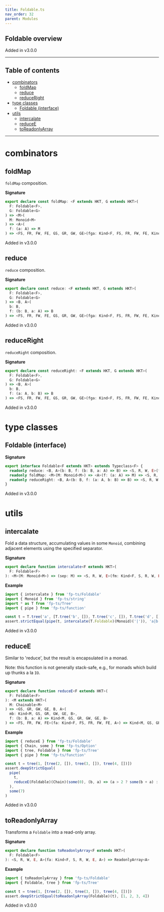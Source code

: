 ```yaml
---
title: Foldable.ts
nav_order: 32
parent: Modules
---
```


## Foldable overview

Added in v3.0.0

---

<h2 class="text-delta">Table of contents</h2>

- [combinators](#combinators)
  - [foldMap](#foldmap)
  - [reduce](#reduce)
  - [reduceRight](#reduceright)
- [type classes](#type-classes)
  - [Foldable (interface)](#foldable-interface)
- [utils](#utils)
  - [intercalate](#intercalate)
  - [reduceE](#reducee)
  - [toReadonlyArray](#toreadonlyarray)

---

# combinators

## foldMap

`foldMap` composition.

**Signature**

```ts
export declare const foldMap: <F extends HKT, G extends HKT>(
  F: Foldable<F>,
  G: Foldable<G>
) => <M>(
  M: Monoid<M>
) => <A>(
  f: (a: A) => M
) => <FS, FR, FW, FE, GS, GR, GW, GE>(fga: Kind<F, FS, FR, FW, FE, Kind<G, GS, GR, GW, GE, A>>) => M
```

Added in v3.0.0

## reduce

`reduce` composition.

**Signature**

```ts
export declare const reduce: <F extends HKT, G extends HKT>(
  F: Foldable<F>,
  G: Foldable<G>
) => <B, A>(
  b: B,
  f: (b: B, a: A) => B
) => <FS, FR, FW, FE, GS, GR, GW, GE>(fga: Kind<F, FS, FR, FW, FE, Kind<G, GS, GR, GW, GE, A>>) => B
```

Added in v3.0.0

## reduceRight

`reduceRight` composition.

**Signature**

```ts
export declare const reduceRight: <F extends HKT, G extends HKT>(
  F: Foldable<F>,
  G: Foldable<G>
) => <B, A>(
  b: B,
  f: (a: A, b: B) => B
) => <FS, FR, FW, FE, GS, GR, GW, GE>(fga: Kind<F, FS, FR, FW, FE, Kind<G, GS, GR, GW, GE, A>>) => B
```

Added in v3.0.0

# type classes

## Foldable (interface)

**Signature**

```ts
export interface Foldable<F extends HKT> extends Typeclass<F> {
  readonly reduce: <B, A>(b: B, f: (b: B, a: A) => B) => <S, R, W, E>(fa: Kind<F, S, R, W, E, A>) => B
  readonly foldMap: <M>(M: Monoid<M>) => <A>(f: (a: A) => M) => <S, R, W, E>(fa: Kind<F, S, R, W, E, A>) => M
  readonly reduceRight: <B, A>(b: B, f: (a: A, b: B) => B) => <S, R, W, E>(fa: Kind<F, S, R, W, E, A>) => B
}
```

Added in v3.0.0

# utils

## intercalate

Fold a data structure, accumulating values in some `Monoid`, combining adjacent elements using the specified separator.

**Signature**

```ts
export declare function intercalate<F extends HKT>(
  F: Foldable<F>
): <M>(M: Monoid<M>) => (sep: M) => <S, R, W, E>(fm: Kind<F, S, R, W, E, M>) => M
```

**Example**

```ts
import { intercalate } from 'fp-ts/Foldable'
import { Monoid } from 'fp-ts/string'
import * as T from 'fp-ts/Tree'
import { pipe } from 'fp-ts/function'

const t = T.tree('a', [T.tree('b', []), T.tree('c', []), T.tree('d', [])])
assert.strictEqual(pipe(t, intercalate(T.Foldable)(Monoid)('|')), 'a|b|c|d')
```

Added in v3.0.0

## reduceE

Similar to 'reduce', but the result is encapsulated in a monad.

Note: this function is not generally stack-safe, e.g., for monads which build up thunks a la `IO`.

**Signature**

```ts
export declare function reduceE<F extends HKT>(
  F: Foldable<F>
): <M extends HKT>(
  M: Chainable<M>
) => <GS, GR, GW, GE, B, A>(
  mb: Kind<M, GS, GR, GW, GE, B>,
  f: (b: B, a: A) => Kind<M, GS, GR, GW, GE, B>
) => <FS, FR, FW, FE>(fa: Kind<F, FS, FR, FW, FE, A>) => Kind<M, GS, GR, GW, GE, B>
```

**Example**

```ts
import { reduceE } from 'fp-ts/Foldable'
import { Chain, some } from 'fp-ts/Option'
import { tree, Foldable } from 'fp-ts/Tree'
import { pipe } from 'fp-ts/function'

const t = tree(1, [tree(2, []), tree(3, []), tree(4, [])])
assert.deepStrictEqual(
  pipe(
    t,
    reduceE(Foldable)(Chain)(some(0), (b, a) => (a > 2 ? some(b + a) : some(b)))
  ),
  some(7)
)
```

Added in v3.0.0

## toReadonlyArray

Transforms a `Foldable` into a read-only array.

**Signature**

```ts
export declare function toReadonlyArray<F extends HKT>(
  F: Foldable<F>
): <S, R, W, E, A>(fa: Kind<F, S, R, W, E, A>) => ReadonlyArray<A>
```

**Example**

```ts
import { toReadonlyArray } from 'fp-ts/Foldable'
import { Foldable, tree } from 'fp-ts/Tree'

const t = tree(1, [tree(2, []), tree(3, []), tree(4, [])])
assert.deepStrictEqual(toReadonlyArray(Foldable)(t), [1, 2, 3, 4])
```

Added in v3.0.0
